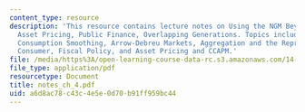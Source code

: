 ```yaml
---
content_type: resource
description: 'This resource contains lecture notes on Using the NGM Beyond Growth:
  Asset Pricing, Public Finance, Overlapping Generations. Topics include: Applications/Variations,
  Consumption Smoothing, Arrow-Debreu Markets, Aggregation and the Representative
  Consumer, Fiscal Policy, and Asset Pricing and CCAPM.'
file: /media/https%3A/open-learning-course-data-rc.s3.amazonaws.com/14-451-macroeconomic-theory-i-spring-2007/a6d8ac78c43c4e5e0d70b91ff959bc44_notes_ch_4.pdf
file_type: application/pdf
resourcetype: Document
title: notes_ch_4.pdf
uid: a6d8ac78-c43c-4e5e-0d70-b91ff959bc44
---
```

